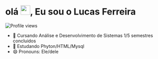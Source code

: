 <h1 align="left">olá <img src="https://raw.githubusercontent.com/kaueMarques/kaueMarques/master/hi.gif" height="30px">, Eu sou o Lucas Ferreira</h1>

<p align="left"> <img src="https://komarev.com/ghpvc/?username=ferreiiralucas22&color=yellow" alt="Profile views" /> </p>

- 🔭 Cursando Análise e Desenvolvimento de Sistemas 1/5 semestres concluidos 
- 🌱 Estudando Phyton/HTML/Mysql
- 😄 Pronouns: Ele/dele
